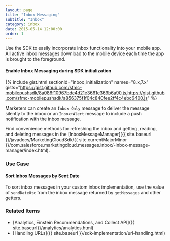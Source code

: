```yaml
---
layout: page
title: "Inbox Messaging"
subtitle: "Inbox"
category: inbox
date: 2015-05-14 12:00:00
order: 1
---
```

Use the SDK to easily incorporate inbox functionality into your mobile app. All active inbox messages download to the mobile device each time the app is brought to the foreground.

#### Enable Inbox Messaging during SDK initialization

{% include gist.html sectionId="inbox_initialization" names="8.x,7.x" gists="https://gist.github.com/sfmc-mobilepushsdk/8a086f10967bdc4d21e3661e369b6a90.js,https://gist.github.com/sfmc-mobilepushsdk/a856375f1f04c840fee2ff4c4ebc6400.js" %}

Marketers can create an `Inbox Only` message to deliver the message silently to the inbox or an `Inbox+Alert` message to include a push notification with the inbox message.

Find convenience methods for refreshing the inbox and getting, reading, and deleting messages in the [InboxMessageManager]({{ site.baseurl }}/javadocs/MarketingCloudSdk/{{ site.currentMajorMinor }}/com.salesforce.marketingcloud.messages.inbox/-inbox-message-manager/index.html).

### Use Case
#### Sort Inbox Messages by Sent Date
To sort inbox messages in your custom inbox implementation, use the value of `sendDateUtc`  from the inbox message returned by `getMessages` and other getters.

### Related Items
* [Analytics, Einstein Recommendations, and Collect API]({{ site.baseurl}}/analytics/analytics.html)
* [Handling URLs]({{ site.baseurl }}/sdk-implementation/url-handling.html)
